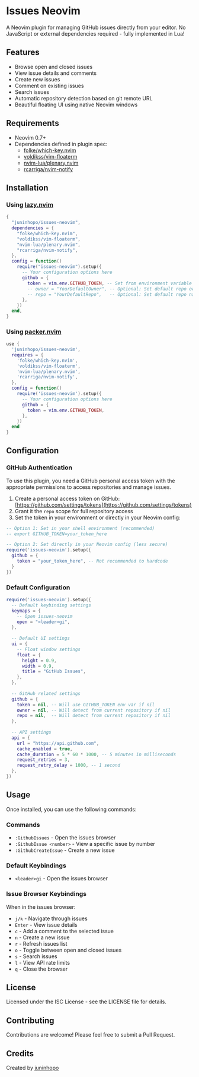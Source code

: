 # Issues Neovim

A Neovim plugin for managing GitHub issues directly from your editor. No JavaScript or external dependencies required - fully implemented in Lua!

## Features

- Browse open and closed issues
- View issue details and comments
- Create new issues
- Comment on existing issues
- Search issues
- Automatic repository detection based on git remote URL
- Beautiful floating UI using native Neovim windows

## Requirements

- Neovim 0.7+ 
- Dependencies defined in plugin spec:
  - [folke/which-key.nvim](https://github.com/folke/which-key.nvim)
  - [voldikss/vim-floaterm](https://github.com/voldikss/vim-floaterm)
  - [nvim-lua/plenary.nvim](https://github.com/nvim-lua/plenary.nvim)
  - [rcarriga/nvim-notify](https://github.com/rcarriga/nvim-notify)

## Installation

### Using [lazy.nvim](https://github.com/folke/lazy.nvim)

```lua
{
  "juninhopo/issues-neovim",
  dependencies = {
    "folke/which-key.nvim",
    "voldikss/vim-floaterm",
    "nvim-lua/plenary.nvim",
    "rcarriga/nvim-notify",
  },
  config = function()
    require("issues-neovim").setup({
      -- Your configuration options here
      github = {
        token = vim.env.GITHUB_TOKEN, -- Set from environment variable
        -- owner = "YourDefaultOwner", -- Optional: Set default repo owner
        -- repo = "YourDefaultRepo",   -- Optional: Set default repo name
      },
    })
  end,
}
```

### Using [packer.nvim](https://github.com/wbthomason/packer.nvim)

```lua
use {
  'juninhopo/issues-neovim',
  requires = {
    'folke/which-key.nvim',
    'voldikss/vim-floaterm',
    'nvim-lua/plenary.nvim',
    'rcarriga/nvim-notify',
  },
  config = function()
    require('issues-neovim').setup({
      -- Your configuration options here
      github = {
        token = vim.env.GITHUB_TOKEN,
      },
    })
  end
}
```

## Configuration

### GitHub Authentication

To use this plugin, you need a GitHub personal access token with the appropriate permissions to access repositories and manage issues.

1. Create a personal access token on GitHub: [https://github.com/settings/tokens](https://github.com/settings/tokens)
2. Grant it the `repo` scope for full repository access
3. Set the token in your environment or directly in your Neovim config:

```lua
-- Option 1: Set in your shell environment (recommended)
-- export GITHUB_TOKEN=your_token_here

-- Option 2: Set directly in your Neovim config (less secure)
require('issues-neovim').setup({
  github = {
    token = "your_token_here", -- Not recommended to hardcode
  }
})
```

### Default Configuration

```lua
require('issues-neovim').setup({
  -- Default keybinding settings
  keymaps = {
    -- Open issues-neovim
    open = "<leader>gi",
  },
  
  -- Default UI settings
  ui = {
    -- Float window settings
    float = {
      height = 0.9,
      width = 0.9,
      title = "GitHub Issues",
    },
  },
  
  -- GitHub related settings
  github = {
    token = nil, -- Will use GITHUB_TOKEN env var if nil
    owner = nil, -- Will detect from current repository if nil
    repo = nil,  -- Will detect from current repository if nil
  },
  
  -- API settings
  api = {
    url = "https://api.github.com",
    cache_enabled = true,
    cache_duration = 5 * 60 * 1000, -- 5 minutes in milliseconds
    request_retries = 3,
    request_retry_delay = 1000, -- 1 second
  },
})
```

## Usage

Once installed, you can use the following commands:

### Commands

- `:GithubIssues` - Open the issues browser
- `:GithubIssue <number>` - View a specific issue by number
- `:GithubCreateIssue` - Create a new issue

### Default Keybindings

- `<leader>gi` - Open the issues browser

### Issue Browser Keybindings

When in the issues browser:

- `j/k` - Navigate through issues
- `Enter` - View issue details
- `c` - Add a comment to the selected issue
- `n` - Create a new issue
- `r` - Refresh issues list
- `o` - Toggle between open and closed issues
- `s` - Search issues
- `l` - View API rate limits
- `q` - Close the browser

## License

Licensed under the ISC License - see the LICENSE file for details.

## Contributing

Contributions are welcome! Please feel free to submit a Pull Request.

## Credits

Created by [juninhopo](https://github.com/juninhopo)